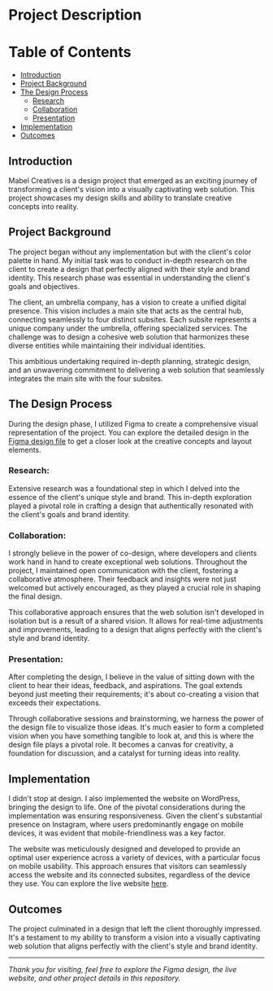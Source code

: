 # Project Description

# Table of Contents

- [Introduction](#introduction)
- [Project Background](#project-background)
- [The Design Process](#the-design-process)
  - [Research](#research)
  - [Collaboration](#collaboration)
  - [Presentation](#presentation)
- [Implementation](#implementation)
- [Outcomes](#outcomes)

## Introduction
Mabel Creatives is a design project that emerged as an exciting journey of transforming a client's vision into a visually captivating web solution. This project showcases my design skills and ability to translate creative concepts into reality.

## Project Background
The project began without any implementation but with the client's color palette in hand. My initial task was to conduct in-depth research on the client to create a design that perfectly aligned with their style and brand identity. This research phase was essential in understanding the client's goals and objectives.

The client, an umbrella company, has a vision to create a unified digital presence. This vision includes a main site that acts as the central hub, connecting seamlessly to four distinct subsites. Each subsite represents a unique company under the umbrella, offering specialized services. The challenge was to design a cohesive web solution that harmonizes these diverse entities while maintaining their individual identities.

This ambitious undertaking required in-depth planning, strategic design, and an unwavering commitment to delivering a web solution that seamlessly integrates the main site with the four subsites.

## The Design Process
During the design phase, I utilized Figma to create a comprehensive visual representation of the project. You can explore the detailed design in the [Figma design file](../figma/Figma.md) to get a closer look at the creative concepts and layout elements.

### Research:
Extensive research was a foundational step in which I delved into the essence of the client's unique style and brand. This in-depth exploration played a pivotal role in crafting a design that authentically resonated with the client's goals and brand identity.

### Collaboration:
I strongly believe in the power of co-design, where developers and clients work hand in hand to create exceptional web solutions. Throughout the project, I maintained open communication with the client, fostering a collaborative atmosphere. Their feedback and insights were not just welcomed but actively encouraged, as they played a crucial role in shaping the final design.

This collaborative approach ensures that the web solution isn't developed in isolation but is a result of a shared vision. It allows for real-time adjustments and improvements, leading to a design that aligns perfectly with the client's style and brand identity.

### Presentation:
After completing the design, I believe in the value of sitting down with the client to hear their ideas, feedback, and aspirations. The goal extends beyond just meeting their requirements; it's about co-creating a vision that exceeds their expectations.

Through collaborative sessions and brainstorming, we harness the power of the design file to visualize those ideas. It's much easier to form a completed vision when you have something tangible to look at, and this is where the design file plays a pivotal role. It becomes a canvas for creativity, a foundation for discussion, and a catalyst for turning ideas into reality.

## Implementation
I didn't stop at design. I also implemented the website on WordPress, bringing the design to life. One of the pivotal considerations during the implementation was ensuring responsiveness. Given the client's substantial presence on Instagram, where users predominantly engage on mobile devices, it was evident that mobile-friendliness was a key factor.

The website was meticulously designed and developed to provide an optimal user experience across a variety of devices, with a particular focus on mobile usability. This approach ensures that visitors can seamlessly access the website and its connected subsites, regardless of the device they use. You can explore the live website [here](https://mabelcreatives.com).

## Outcomes
The project culminated in a design that left the client thoroughly impressed. It's a testament to my ability to transform a vision into a visually captivating web solution that aligns perfectly with the client's style and brand identity.





---

*Thank you for visiting, feel free to explore the Figma design, the live website, and other project details in this repository.*


